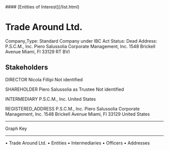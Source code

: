 <link rel="stylesheet" type="text/css" href="../../assets/style.css">
#### [Entities of Interest](/list.html)

# Trade Around Ltd.
Company_Type: Standard Company under IBC Act
Status: Dead
Address: P.S.C.M., Inc. Piero Salussolia Corporate Management, Inc. 1548 Brickell Avenue Miami, Fl 33129 RT BVI

## Stakeholders
DIRECTOR
Nicola Fillipi
Not identified


SHAREHOLDER
Piero Salussolia as Trustee
Not identified


INTERMEDIARY
P.S.C.M., Inc.
United States


REGISTERED_ADDRESS
P.S.C.M., Inc. Piero Salussolia Corporate Management, Inc. 1548 Brickell Avenue Miami, Fl 33129
United States



---



<div class="legend">
Graph Key
<hr>
<span class="focus">• Trade Around Ltd.</span>
<span class="entity">• Entities</span>
<span class="intermediary">• Intermediaries</span>
<span class="officer">• Officers</span>
<span class="address">• Addresses</span>
</div>


<img src="http://eoi-graphs.s3-website-eu-west-1.amazonaws.com/Trade_Around_Ltd..png" alt="">

